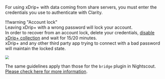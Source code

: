 For using xDrip+ with data coming from share servers, you must enter the credentials you use to authenticate with Clarity.

!!!warning "Account lock"  
    Leaving xDrip+ with a wrong password will lock your account.  
    In order to recover from an account lock, delete your credentials, [disable xDrip+ collection](../datasource/#changing-data-source) and wait for 15/20 minutes.  
    xDrip+ and any other third party app trying to connect with a bad password will maintain the locked state.

<img src="../images/M-S-HDS-DexSh.png" style="zoom:75%;" />

The same guidelines apply than those for the `bridge` plugin in Nightscout. [Please check here for more information](https://nightscout.github.io/troubleshoot/dexcom_bridge/).
